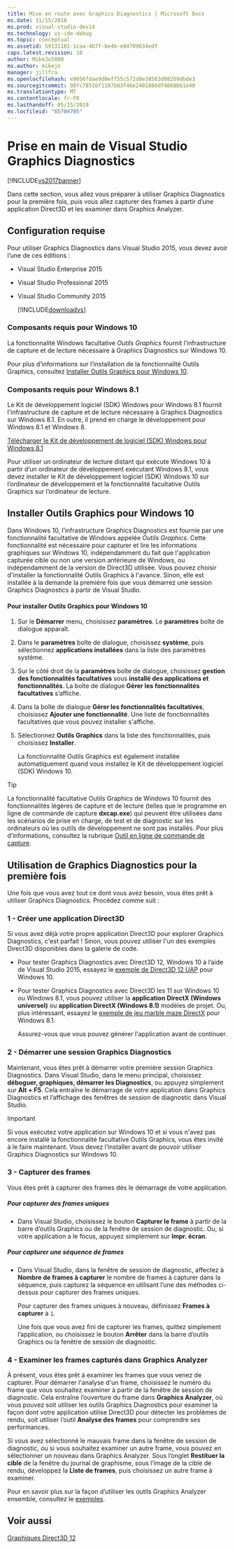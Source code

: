 ```yaml
---
title: Mise en route avec Graphics Diagnostics | Microsoft Docs
ms.date: 11/15/2016
ms.prod: visual-studio-dev14
ms.technology: vs-ide-debug
ms.topic: conceptual
ms.assetid: 59131181-1caa-4b7f-be4b-e84709634edf
caps.latest.revision: 10
author: MikeJo5000
ms.author: mikejo
manager: jillfra
ms.openlocfilehash: e9056fdae9d0eff55c572d8e38503d88269dbde3
ms.sourcegitcommit: 08fc78516f1107b83f46e2401888df4868bb1e40
ms.translationtype: MT
ms.contentlocale: fr-FR
ms.lasthandoff: 05/15/2019
ms.locfileid: "65704705"
---
```

# <a name="getting-started-with-visual-studio-graphics-diagnostics"></a>Prise en main de Visual Studio Graphics Diagnostics
[!INCLUDE[vs2017banner](../includes/vs2017banner.md)]

Dans cette section, vous allez vous préparer à utiliser Graphics Diagnostics pour la première fois, puis vous allez capturer des frames à partir d’une application Direct3D et les examiner dans Graphics Analyzer.

## <a name="requirements"></a>Configuration requise
 Pour utiliser Graphics Diagnostics dans Visual Studio 2015, vous devez avoir l’une de ces éditions :

- Visual Studio Enterprise 2015

- Visual Studio Professional 2015

- Visual Studio Community 2015

  [!INCLUDE[downloadvs](../includes/downloadvs-md.md)]

### <a name="windows-10-prerequisites"></a>Composants requis pour Windows 10
 La fonctionnalité Windows facultative *Outils Graphics* fournit l’infrastructure de capture et de lecture nécessaire à Graphics Diagnostics sur Windows 10.

 Pour plus d’informations sur l’installation de la fonctionnalité Outils Graphics, consultez [Installer Outils Graphics pour Windows 10](#InstallGraphicsTools).

### <a name="windows-81-prerequisites"></a>Composants requis pour Windows 8.1
 Le Kit de développement logiciel (SDK) Windows pour Windows 8.1 fournit l'infrastructure de capture et de lecture nécessaire à Graphics Diagnostics sur Windows 8.1. En outre, il prend en charge le développement pour Windows 8.1 et Windows 8.

 [Télécharger le Kit de développement de logiciel (SDK) Windows pour Windows 8.1](https://msdn.microsoft.com/windows/desktop/bg162891.aspx)

 Pour utiliser un ordinateur de lecture distant qui exécute Windows 10 à partir d’un ordinateur de développement exécutant Windows 8.1, vous devez installer le Kit de développement logiciel (SDK) Windows 10 sur l’ordinateur de développement et la fonctionnalité facultative Outils Graphics sur l’ordinateur de lecture.

## <a name="InstallGraphicsTools"></a> Installer Outils Graphics pour Windows 10
 Dans Windows 10, l’infrastructure Graphics Diagnostics est fournie par une fonctionnalité facultative de Windows appelée *Outils Graphics*. Cette fonctionnalité est nécessaire pour capturer et lire les informations graphiques sur Windows 10, indépendamment du fait que l'application capturée cible ou non une version antérieure de Windows, ou indépendamment de la version de Direct3D utilisée. Vous pouvez choisir d'installer la fonctionnalité Outils Graphics à l'avance. Sinon, elle est installée à la demande la première fois que vous démarrez une session Graphics Diagnostics à partir de Visual Studio.

#### <a name="to-install-graphics-tools-for-windows-10"></a>Pour installer Outils Graphics pour Windows 10

1. Sur le **Démarrer** menu, choisissez **paramètres**. Le **paramètres** boîte de dialogue apparaît.

2. Dans le **paramètres** boîte de dialogue, choisissez **système**, puis sélectionnez **applications installées** dans la liste des paramètres système.

3. Sur le côté droit de la **paramètres** boîte de dialogue, choisissez **gestion des fonctionnalités facultatives** sous **installé des applications et fonctionnalités**. La boîte de dialogue **Gérer les fonctionnalités facultatives** s’affiche.

4. Dans la boîte de dialogue **Gérer les fonctionnalités facultatives**, choisissez **Ajouter une fonctionnalité**. Une liste de fonctionnalités facultatives que vous pouvez installer s'affiche.

5. Sélectionnez **Outils Graphics** dans la liste des fonctionnalités, puis choisissez **Installer**.

   La fonctionnalité Outils Graphics est également installée automatiquement quand vous installez le Kit de développement logiciel (SDK) Windows 10.

> [!TIP]
> La fonctionnalité facultative Outils Graphics de Windows 10 fournit des fonctionnalités légères de capture et de lecture (telles que le programme en ligne de commande de capture **dxcap.exe**) qui peuvent être utilisées dans les scénarios de prise en charge, de test et de diagnostic sur les ordinateurs où les outils de développement ne sont pas installés. Pour plus d’informations, consultez la rubrique [Outil en ligne de commande de capture](../debugger/command-line-capture-tool.md).

## <a name="using-graphics-diagnostics-for-the-first-time"></a>Utilisation de Graphics Diagnostics pour la première fois
 Une fois que vous avez tout ce dont vous avez besoin, vous êtes prêt à utiliser Graphics Diagnostics. Procédez comme suit :

### <a name="1---create-a-direct3d-app"></a>1 - Créer une application Direct3D
 Si vous avez déjà votre propre application Direct3D pour explorer Graphics Diagnostics, c'est parfait ! Sinon, vous pouvez utiliser l'un des exemples Direct3D disponibles dans la galerie de code.

- Pour tester Graphics Diagnostics avec Direct3D 12, Windows 10 à l’aide de Visual Studio 2015, essayez le [exemple de Direct3D 12 UAP](https://code.msdn.microsoft.com/Direct3D-12-UAP-Sample-ecb1779f) pour Windows 10.

- Pour tester Graphics Diagnostics avec Direct3D les 11 sur Windows 10 ou Windows 8.1, vous pouvez utiliser la **application DirectX (Windows universel)** ou **application DirectX (Windows 8.1)** modèles de projet. Ou, plus intéressant, essayez le [exemple de jeu marble maze DirectX](https://code.msdn.microsoft.com/windowsapps/DirectX-Marble-Maze-Game-e4806345) pour Windows 8.1.

  Assurez-vous que vous pouvez générer l'application avant de continuer.

### <a name="2---start-a-graphics-diagnostics-session"></a>2 - Démarrer une session Graphics Diagnostics
 Maintenant, vous êtes prêt à démarrer votre première session Graphics Diagnostics. Dans Visual Studio, dans le menu principal, choisissez **déboguer, graphiques, démarrer les Diagnostics**, ou appuyez simplement sur **Alt + F5**. Cela entraîne le démarrage de votre application dans Graphics Diagnostics et l’affichage des fenêtres de session de diagnostic dans Visual Studio.

> [!IMPORTANT]
> Si vous exécutez votre application sur Windows 10 et si vous n'avez pas encore installé la fonctionnalité facultative Outils Graphics, vous êtes invité à le faire maintenant. Vous devez l’installer avant de pouvoir utiliser Graphics Diagnostics sur Windows 10.

### <a name="3---capture-frames"></a>3 - Capturer des frames
 Vous êtes prêt à capturer des frames dès le démarrage de votre application.

##### <a name="to-capture-single-frames"></a>Pour capturer des frames uniques

- Dans Visual Studio, choisissez le bouton **Capturer le frame** à partir de la barre d’outils Graphics ou de la fenêtre de session de diagnostic. Ou, si votre application a le focus, appuyez simplement sur **Impr. écran**.

##### <a name="to-capture-a-sequence-of-frames"></a>Pour capturer une séquence de frames

- Dans Visual Studio, dans la fenêtre de session de diagnostic, affectez à **Nombre de frames à capturer** le nombre de frames à capturer dans la séquence, puis capturez la séquence en utilisant l’une des méthodes ci-dessus pour capturer des frames uniques.

   Pour capturer des frames uniques à nouveau, définissez **Frames à capturer** à `1`.

  Une fois que vous avez fini de capturer les frames, quittez simplement l’application, ou choisissez le bouton **Arrêter** dans la barre d’outils Graphics ou la fenêtre de session de diagnostic.

### <a name="4--examine-captured-frames-in-the-graphics-analyzer"></a>4 - Examiner les frames capturés dans Graphics Analyzer
 À présent, vous êtes prêt à examiner les frames que vous venez de capturer. Pour démarrer l'analyse d'un frame, choisissez le numéro du frame que vous souhaitez examiner à partir de la fenêtre de session de diagnostic. Cela entraîne l’ouverture du frame dans **Graphics Analyzer**, où vous pouvez soit utiliser les outils Graphics Diagnostics pour examiner la façon dont votre application utilise Direct3D pour détecter les problèmes de rendu, soit utiliser l’outil **Analyse des frames** pour comprendre ses performances.

 Si vous avez sélectionné le mauvais frame dans la fenêtre de session de diagnostic, ou si vous souhaitez examiner un autre frame, vous pouvez en sélectionner un nouveau dans Graphics Analyzer. Sous l’onglet **Restituer la cible** de la fenêtre du journal de graphisme, sous l’image de la cible de rendu, développez la **Liste de frames**, puis choisissez un autre frame à examiner.

 Pour en savoir plus sur la façon d’utiliser les outils Graphics Analyzer ensemble, consultez le [exemples](../debugger/graphics-diagnostics-examples.md).

## <a name="see-also"></a>Voir aussi
 [Graphiques Direct3D 12](https://msdn.microsoft.com/52094ae3-3b44-4689-9ee7-1ba1b3a779cb)
